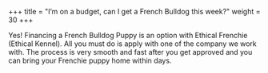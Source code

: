 +++
title = "I’m on a budget, can I get a French Bulldog this week?"
weight = 30
+++

Yes! Financing a French Bulldog Puppy is an option with Ethical Frenchie (Ethical Kennel). All you must do is apply with one of the company we work with. The process is very smooth and fast after you get approved and you can bring your Frenchie puppy home within days.
